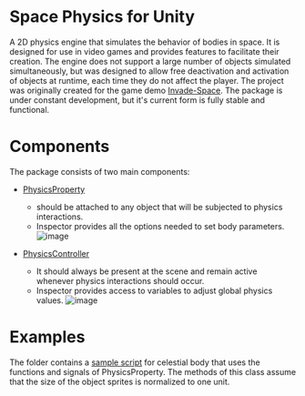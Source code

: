 # Space Physics for Unity
A 2D physics engine that simulates the behavior of bodies in space. It is designed for use in video games and provides features to facilitate their creation. 
The engine does not support a large number of objects simulated simultaneously, but was designed to allow free deactivation and activation of objects at runtime, each time they do not affect the player.
The project was originally created for the game demo [Invade-Space](https://github.com/OskarSzafer/invade-space). The package is under constant development, but it's current form is fully stable and functional.
# Components
The package consists of two main components:
- [PhysicsProperty](/PhysicsSystem/Runtime/PhysicsProperty.cs)
  - should be attached to any object that will be subjected to physics interactions.
  - Inspector provides all the options needed to set body parameters.
![image](https://github.com/OskarSzafer/Space-Physics-for-Unity/assets/68118272/7f581a2a-647e-4a15-ad88-f1a73dcef22d)

- [PhysicsController](/PhysicsSystem/Runtime/PhysicsController.cs)
  - It should always be present at the scene and remain active whenever physics interactions should occur.
  - Inspector provides access to variables to adjust global physics values.
![image](https://github.com/OskarSzafer/Space-Physics-for-Unity/assets/68118272/b76fbbc5-c463-4e8b-a31a-5b97564f8087)

# Examples
The folder contains a [sample script](/PhysicsSystem/Examples/CelestialBody.cs) for celestial body that uses the functions and signals of PhysicsProperty.
The methods of this class assume that the size of the object sprites is normalized to one unit.
